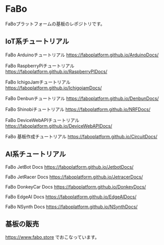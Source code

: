 FaBo
====

FaBoプラットフォームの基板のレポジトリです。

## IoT系チュートリアル

FaBo Arduinoチュートリアル
https://faboplatform.github.io/ArduinoDocs/

FaBo RaspberryPiチュートリアル
https://faboplatform.github.io/RaspberryPIDocs/

FaBo IchigoJamチュートリアル
https://faboplatform.github.io/IchigojamDocs/

FaBo Denbunチュートリアル
https://faboplatform.github.io/DenbunDocs/

FaBo Shinobiチュートリアル
https://faboplatform.github.io/NRFDocs/

FaBo DeviceWebAPIチュートリアル
https://faboplatform.github.io/DeviceWebAPIDocs/

FaBo 基板作成チュートリアル
https://faboplatform.github.io/CircuitDocs/

## AI系チュートリアル

FaBo JetBot Docs
https://faboplatform.github.io/JetbotDocs/

FaBo JetRacer Docs
https://faboplatform.github.io/JetracerDocs/

FaBo DonkeyCar Docs
https://faboplatform.github.io/DonkeyDocs/

FaBo EdgeAI Docs
https://faboplatform.github.io/EdgeAIDocs/

FaBo NSynth Docs
https://faboplatform.github.io/NSynthDocs/


## 基板の販売

https://www.fabo.store でおこなっています。